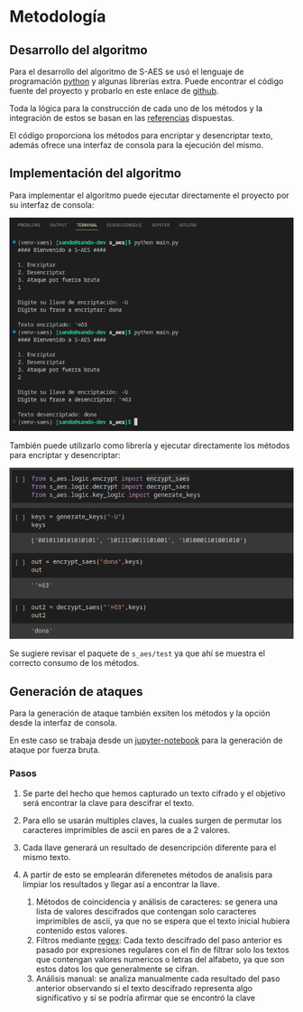 # Metodología

## Desarrollo del algoritmo

Para el desarrollo del algoritmo de S-AES se usó el lenguaje de programación [python](https://www.python.org/) y algunas librerías extra. Puede encontrar el código fuente del proyecto y probarlo en este enlace de [github](https://github.com/SandoDev/s_aes).

Toda la lógica para la construcción de cada uno de los métodos y la integración de estos se basan en las [referencias](references.md) dispuestas.

El código proporciona los métodos para encriptar y desencriptar texto, además ofrece una interfaz de consola para la ejecución del mismo.

## Implementación del algoritmo

Para implementar el algoritmo puede ejecutar directamente el proyecto por su interfaz de consola:

![Ejecución](images/total_execution.png)

También puede utilizarlo como librería y ejecutar directamente los métodos para encriptar y desencriptar:

![Librería](images/librari_methods.png)

Se sugiere revisar el paquete de `s_aes/test` ya que ahí se muestra el correcto consumo de los métodos.

## Generación de ataques

Para la generación de ataque también exsiten los métodos y la opción desde la interfaz de consola.

En este caso se trabaja desde un [jupyter-notebook](https://jupyter.org/) para la generación de ataque por fuerza bruta.

### Pasos

1. Se parte del hecho que hemos capturado un texto cifrado y el objetivo será encontrar la clave para descifrar el texto.
2. Para ello se usarán multiples claves, la cuales surgen de permutar los caracteres imprimibles de ascii en pares de a 2 valores.
3. Cada llave generará un resultado de desencripción diferente para el mismo texto.
4. A partir de esto se emplearán diferenetes métodos de analisis para limpiar los resultados y llegar así a encontrar la llave.

      1. Métodos de coincidencia y análisis de caracteres: se genera una lista de valores descifrados que contengan solo caracteres imprimibles de ascii, ya que no se espera que el texto inicial hubiera contenido estos valores.
      2. Filtros mediante [regex](https://es.wikipedia.org/wiki/Expresi%C3%B3n_regular): Cada texto descifrado del paso anterior es pasado por expresiones regulares con el fin de filtrar solo los textos que contengan valores numericos o letras del alfabeto, ya que son estos datos los que generalmente se cifran.
      3. Análisis manual: se analiza manualmente cada resultado del paso anterior observando si el texto descifrado representa algo significativo y si se podría afirmar que se encontró la clave
